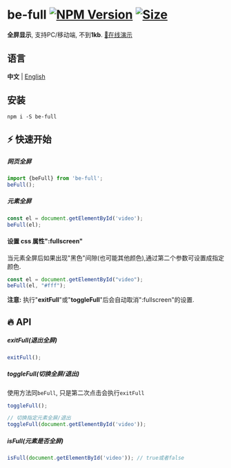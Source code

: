 # be-full [![NPM Version][npm-image]][npm-url] [![Size][size-image]][size-url]

[npm-image]: https://badgen.net/npm/v/be-full
[npm-url]: https://npmjs.org/package/be-full
[size-image]: https://badgen.net/bundlephobia/minzip/be-full
[size-url]: https://bundlephobia.com/result?p=be-full

**全屏显示**, 支持PC/移动端, 不到**1kb**. [:rocket:在线演示](https://any86.github.io/be-full/example/)

## 语言
**中文** | [English](README.md)

## 安装

```shell
npm i -S be-full
```

## ⚡ 快速开始

##### 网页全屏
```javascript
import {beFull} from 'be-full';
beFull();
```
##### 元素全屏
```javascript
const el = document.getElementById('video');
beFull(el);
```

#### 设置 css 属性":fullscreen"

当元素全屏后如果出现"黑色"间隙(也可能其他颜色),通过第二个参数可设置成指定颜色.
```javascript
const el = document.getElementById("video");
beFull(el, "#fff");
```
**注意:** 执行"**exitFull**"或"**toggleFull**"后会自动取消":fullscreen"的设置.

## 🔥 API

##### exitFull(退出全屏)
```javascript
exitFull();
```

##### toggleFull(切换全屏/退出)
使用方法同`beFull`, 只是第二次点击会执行`exitFull`
```javascript
toggleFull();

// 切换指定元素全屏/退出
toggleFull(document.getElementById('video'));
```

##### isFull(元素是否全屏)
```javascript
isFull(document.getElementById('video')); // true或者false
```